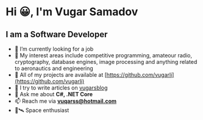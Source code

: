 # Hi 😀, I'm Vugar Samadov
## I am a Software Developer

- 👀 I’m currently looking for a job
- 🔭 My interest areas include competitive programming, amateour radio, cryptography, database engines, image processing and anything related to aeronautics and engineering
- 🌟 All of my projects are available at [https://github.com/vugarli](https://github.com/vugarli) 
- 📝 I try to write articles on [vugarsblog](https://vugarsblog.pages.dev/)
- 💬 Ask me about **C#, .NET Core**
- 📫 Reach me via **vuqarss@hotmail.com**
- 🌌🛰 Space enthusiast
